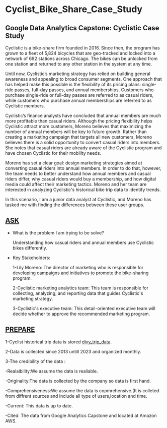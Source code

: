 # Cyclist_Bike_Share_Case_Study

## Google Data Analytics Capstone: Cyclistic Case Study

Cyclistic is a bike-share firm founded in 2016. Since then, the program has grown to a fleet of 5,824 bicycles that are geo-tracked and locked into a network of 692 stations across Chicago. The bikes can be unlocked from one station and returned to any other station in the system at any time.

Until now, Cyclistic’s marketing strategy has relied on building general awareness and appealing to broad consumer segments. One approach that has helped make this possible is the flexibility of its pricing plans: single-ride passes, full-day passes, and annual memberships. Customers who purchase single-ride or full-day passes are referred to as casual riders, while customers who purchase annual memberships are referred to as Cyclistic members.

Cyclistic’s finance analysts have concluded that annual members are much more profitable than casual riders. Although the pricing flexibility helps Cyclistic attract more customers, Moreno believes that maximizing the number of annual members will be key to future growth. Rather than creating a marketing campaign that targets all new customers, Moreno believes there is a solid opportunity to convert casual riders into members. She notes that casual riders are already aware of the Cyclistic program and have chosen Cyclistic for their mobility needs.

Moreno has set a clear goal: design marketing strategies aimed at converting casual riders into annual members. In order to do that, however, the team needs to better understand how annual members and casual riders differ, why casual riders would buy a membership, and how digital media could affect their marketing tactics. Moreno and her team are interested in analyzing Cyclistic's historical bike trip data to identify trends.

In this scenario, I am a junior data analyst at Cyclistic, and Moreno has tasked me with finding the differences between these user groups.  

## [ASK](https://github.com/berivanyavuz/Cyclist_Bike_Share_Case_Study/blob/main/ASK.md)

- What is the problem I am trying to be solve?

   Understanding how casual riders and annual members use Cyclistic bikes differently.
  
- Key Stakeholders:

  1-Lily Moreno: The director of marketing who is responsible for developing campaigns and initiatives to promote the bike-sharing program.

  2-Cyclistic marketing analytics team: This team is responsible for collecting, analyzing, and reporting data that guides Cyclistic's marketing strategy.

  3-Cyclistic's executive team: This detail-oriented executive team will decide whether to approve the recommended marketing program.

 ## [PREPARE]()
 
1-Cyclist historical trip data is stored [divy_trip_data](https://divvy-tripdata.s3.amazonaws.com/index.html).

2-Data is collected since 2013 untill 2023 and organized monthly.

3-The credibility of the data :

  -Realaibility:We assume the data is realiable.
  
  -Originality:The data is collected by the company so data is first hand.
  
  -Comprehensiveness:We assume the data is copmrehensive.(It is colleted from diffrent sources and include all type of users,location and time.
  
  -Current: This data is up to date.
  
  -Cited: The data from Google Analytics Capstone and located at Amazon AWS.

  



 


